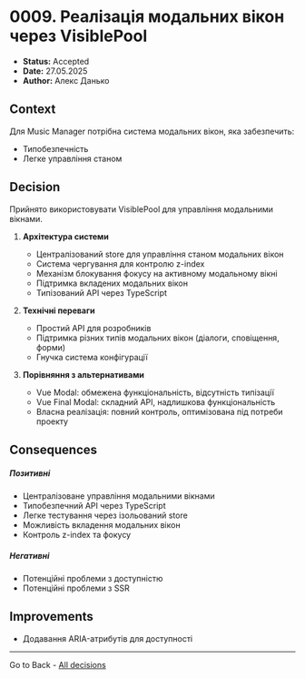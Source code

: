 # 0009. Реалізація модальних вікон через VisiblePool

- **Status:** Accepted
- **Date:** 27.05.2025
- **Author:** Алекс Данько

## Context

Для Music Manager потрібна система модальних вікон, яка забезпечить:
- Типобезпечність
- Легке управління станом

## Decision

Прийнято використовувати VisiblePool для управління модальними вікнами.

1. **Архітектура системи**
   - Централізований store для управління станом модальних вікон
   - Система чергування для контролю z-index
   - Механізм блокування фокусу на активному модальному вікні
   - Підтримка вкладених модальних вікон
   - Типізований API через TypeScript

2. **Технічні переваги**
   - Простий API для розробників
   - Підтримка різних типів модальних вікон (діалоги, сповіщення, форми)
   - Гнучка система конфігурації

3. **Порівняння з альтернативами**
   - Vue Modal: обмежена функціональність, відсутність типізації
   - Vue Final Modal: складний API, надлишкова функціональність
   - Власна реалізація: повний контроль, оптимізована під потреби проекту

## Consequences
##### Позитивні
- Централізоване управління модальними вікнами
- Типобезпечний API через TypeScript
- Легке тестування через ізольований store
- Можливість вкладення модальних вікон
- Контроль z-index та фокусу
##### Негативні
- Потенційні проблеми з доступністю
- Потенційні проблеми з SSR

## Improvements
- Додавання ARIA-атрибутів для доступності

---
Go to Back - [All decisions](../README.md)